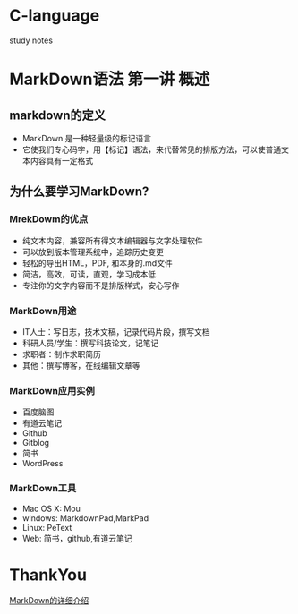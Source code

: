 # C-language
study notes  
# MarkDown语法 第一讲 概述  
## markdown的定义
 - MarkDown 是一种轻量级的标记语言  
 - 它使我们专心码字，用【标记】语法，来代替常见的排版方法，可以使普通文本内容具有一定格式  

## 为什么要学习MarkDown?  
### MrekDowm的优点
 - 纯文本内容，兼容所有得文本编辑器与文字处理软件  
 - 可以放到版本管理系统中，追踪历史变更  
 - 轻松的导出HTML，PDF, 和本身的.md文件  
 - 简洁，高效，可读，直观，学习成本低  
 - 专注你的文字内容而不是排版样式，安心写作  

### MarkDown用途
 - IT人士：写日志，技术文稿，记录代码片段，撰写文档  
 - 科研人员/学生：撰写科技论文，记笔记  
 - 求职者：制作求职简历  
 - 其他：撰写博客，在线编辑文章等  

### MarkDown应用实例
 - 百度脑图  
 - 有道云笔记  
 - Github  
 - Gitblog  
 - 简书  
 - WordPress  

### MarkDown工具
 - Mac OS X: Mou  
 - windows: MarkdownPad,MarkPad  
 - Linux: PeText  
 - Web: 简书，github,有道云笔记  

# ThankYou  
[MarkDown的详细介绍](http://baike.baidu.com/link?url=Six2YqDDgVCEROSKK5c49dMXae51BfuF9GkuvqhBBVclFC8taO5lNhmfsuiK5LlzHOXX4WNspslOWlPgDTozbm0fWBhkhbtXfD7vstYsG03)
